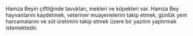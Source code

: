 Hamza Beyin çiftliğinde tavukları, inekleri ve köpekleri var. Hamza Bey hayvanlarını kaydetmek, veteriner muayenelerini takip etmek, günlük yem harcamalarını ve süt üretimini takip etmek üzere bir yazılım yaptırmak istemektedir.
